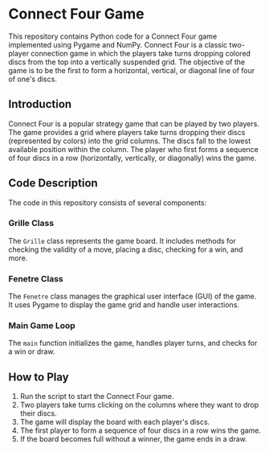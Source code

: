 # Connect Four Game

This repository contains Python code for a Connect Four game implemented using Pygame and NumPy. Connect Four is a classic two-player connection game in which the players take turns dropping colored discs from the top into a vertically suspended grid. The objective of the game is to be the first to form a horizontal, vertical, or diagonal line of four of one's discs.

## Introduction

Connect Four is a popular strategy game that can be played by two players. The game provides a grid where players take turns dropping their discs (represented by colors) into the grid columns. The discs fall to the lowest available position within the column. The player who first forms a sequence of four discs in a row (horizontally, vertically, or diagonally) wins the game.

## Code Description

The code in this repository consists of several components:

### Grille Class

The `Grille` class represents the game board. It includes methods for checking the validity of a move, placing a disc, checking for a win, and more.

### Fenetre Class

The `Fenetre` class manages the graphical user interface (GUI) of the game. It uses Pygame to display the game grid and handle user interactions.

### Main Game Loop

The `main` function initializes the game, handles player turns, and checks for a win or draw.

## How to Play

1. Run the script to start the Connect Four game.
2. Two players take turns clicking on the columns where they want to drop their discs.
3. The game will display the board with each player's discs.
4. The first player to form a sequence of four discs in a row wins the game.
5. If the board becomes full without a winner, the game ends in a draw.
